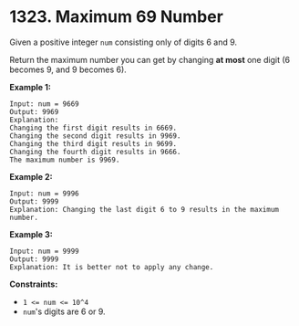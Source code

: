 # 1323. Maximum 69 Number

Given a positive integer `num` consisting only of digits 6 and 9.

Return the maximum number you can get by changing **at most** one digit (6 becomes 9, and 9 becomes 6).

**Example 1:**

```()
Input: num = 9669
Output: 9969
Explanation: 
Changing the first digit results in 6669.
Changing the second digit results in 9969.
Changing the third digit results in 9699.
Changing the fourth digit results in 9666. 
The maximum number is 9969.
```

**Example 2:**

```()
Input: num = 9996
Output: 9999
Explanation: Changing the last digit 6 to 9 results in the maximum number.
```

**Example 3:**

```()
Input: num = 9999
Output: 9999
Explanation: It is better not to apply any change.
```

**Constraints:**

- `1 <= num <= 10^4`
- `num`'s digits are 6 or 9.
